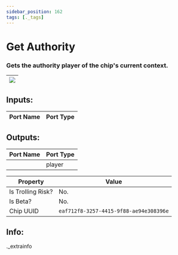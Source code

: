 ```yaml
---
sidebar_position: 162
tags: [._tags]
---
```


# Get Authority


### Gets the authority player of the chip's current context.

| ![](https://images-ext-2.discordapp.net/external/MPmIaQzlEPmgGWlgi-WxBBXt0Bjv_zWPkg1y1f_sy3s/https/www.recroomcircuits.com/image/circuit/absolute-value?width=206&height=108) |
|-----|

## Inputs:
| Port Name | Port Type |
|-----------|-----------|

## Outputs:
| Port Name | Port Type |
|-----------|-----------|
|  | player | 

| Property  | Value |
|-------------------|-----------|
| Is Trolling Risk? | No. |
| Is Beta? | No. |
| Chip UUID | `eaf712f8-3257-4415-9f88-ae94e308396e` |

## Info:
._extrainfo